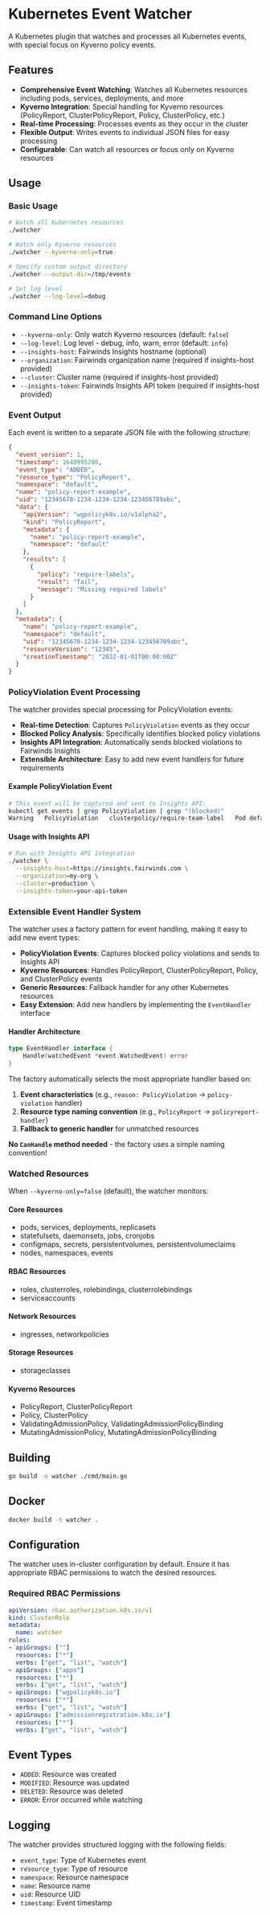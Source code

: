 # Kubernetes Event Watcher

A Kubernetes plugin that watches and processes all Kubernetes events, with special focus on Kyverno policy events.

## Features

- **Comprehensive Event Watching**: Watches all Kubernetes resources including pods, services, deployments, and more
- **Kyverno Integration**: Special handling for Kyverno resources (PolicyReport, ClusterPolicyReport, Policy, ClusterPolicy, etc.)
- **Real-time Processing**: Processes events as they occur in the cluster
- **Flexible Output**: Writes events to individual JSON files for easy processing
- **Configurable**: Can watch all resources or focus only on Kyverno resources

## Usage

### Basic Usage

```bash
# Watch all Kubernetes resources
./watcher

# Watch only Kyverno resources
./watcher --kyverno-only=true

# Specify custom output directory
./watcher --output-dir=/tmp/events

# Set log level
./watcher --log-level=debug
```

### Command Line Options

- `--kyverno-only`: Only watch Kyverno resources (default: `false`)
- `--log-level`: Log level - debug, info, warn, error (default: `info`)
- `--insights-host`: Fairwinds Insights hostname (optional)
- `--organization`: Fairwinds organization name (required if insights-host provided)
- `--cluster`: Cluster name (required if insights-host provided)
- `--insights-token`: Fairwinds Insights API token (required if insights-host provided)

### Event Output

Each event is written to a separate JSON file with the following structure:

```json
{
  "event_version": 1,
  "timestamp": 1640995200,
  "event_type": "ADDED",
  "resource_type": "PolicyReport",
  "namespace": "default",
  "name": "policy-report-example",
  "uid": "12345678-1234-1234-1234-123456789abc",
  "data": {
    "apiVersion": "wgpolicyk8s.io/v1alpha2",
    "kind": "PolicyReport",
    "metadata": {
      "name": "policy-report-example",
      "namespace": "default"
    },
    "results": [
      {
        "policy": "require-labels",
        "result": "fail",
        "message": "Missing required labels"
      }
    ]
  },
  "metadata": {
    "name": "policy-report-example",
    "namespace": "default",
    "uid": "12345678-1234-1234-1234-123456789abc",
    "resourceVersion": "12345",
    "creationTimestamp": "2022-01-01T00:00:00Z"
  }
}
```

### PolicyViolation Event Processing

The watcher provides special processing for PolicyViolation events:

- **Real-time Detection**: Captures `PolicyViolation` events as they occur
- **Blocked Policy Analysis**: Specifically identifies blocked policy violations
- **Insights API Integration**: Automatically sends blocked violations to Fairwinds Insights
- **Extensible Architecture**: Easy to add new event handlers for future requirements

#### Example PolicyViolation Event

```bash
# This event will be captured and sent to Insights API:
kubectl get events | grep PolicyViolation | grep "(blocked)"
Warning   PolicyViolation   clusterpolicy/require-team-label   Pod default/nginx: [require-team-label] fail (blocked)
```

#### Usage with Insights API

```bash
# Run with Insights API integration
./watcher \
  --insights-host=https://insights.fairwinds.com \
  --organization=my-org \
  --cluster=production \
  --insights-token=your-api-token
```

### Extensible Event Handler System

The watcher uses a factory pattern for event handling, making it easy to add new event types:

- **PolicyViolation Events**: Captures blocked policy violations and sends to Insights API
- **Kyverno Resources**: Handles PolicyReport, ClusterPolicyReport, Policy, and ClusterPolicy events
- **Generic Resources**: Fallback handler for any other Kubernetes resources
- **Easy Extension**: Add new handlers by implementing the `EventHandler` interface

#### Handler Architecture

```go
type EventHandler interface {
    Handle(watchedEvent *event.WatchedEvent) error
}
```

The factory automatically selects the most appropriate handler based on:
1. **Event characteristics** (e.g., `reason: PolicyViolation` → `policy-violation` handler)
2. **Resource type naming convention** (e.g., `PolicyReport` → `policyreport-handler`)
3. **Fallback to generic handler** for unmatched resources

**No `CanHandle` method needed** - the factory uses a simple naming convention!

### Watched Resources

When `--kyverno-only=false` (default), the watcher monitors:

#### Core Resources
- pods, services, deployments, replicasets
- statefulsets, daemonsets, jobs, cronjobs
- configmaps, secrets, persistentvolumes, persistentvolumeclaims
- nodes, namespaces, events

#### RBAC Resources
- roles, clusterroles, rolebindings, clusterrolebindings
- serviceaccounts

#### Network Resources
- ingresses, networkpolicies

#### Storage Resources
- storageclasses

#### Kyverno Resources
- PolicyReport, ClusterPolicyReport
- Policy, ClusterPolicy
- ValidatingAdmissionPolicy, ValidatingAdmissionPolicyBinding
- MutatingAdmissionPolicy, MutatingAdmissionPolicyBinding

## Building

```bash
go build -o watcher ./cmd/main.go
```

## Docker

```bash
docker build -t watcher .
```

## Configuration

The watcher uses in-cluster configuration by default. Ensure it has appropriate RBAC permissions to watch the desired resources.

### Required RBAC Permissions

```yaml
apiVersion: rbac.authorization.k8s.io/v1
kind: ClusterRole
metadata:
  name: watcher
rules:
- apiGroups: [""]
  resources: ["*"]
  verbs: ["get", "list", "watch"]
- apiGroups: ["apps"]
  resources: ["*"]
  verbs: ["get", "list", "watch"]
- apiGroups: ["wgpolicyk8s.io"]
  resources: ["*"]
  verbs: ["get", "list", "watch"]
- apiGroups: ["admissionregistration.k8s.io"]
  resources: ["*"]
  verbs: ["get", "list", "watch"]
```

## Event Types

- `ADDED`: Resource was created
- `MODIFIED`: Resource was updated
- `DELETED`: Resource was deleted
- `ERROR`: Error occurred while watching

## Logging

The watcher provides structured logging with the following fields:
- `event_type`: Type of Kubernetes event
- `resource_type`: Type of resource
- `namespace`: Resource namespace
- `name`: Resource name
- `uid`: Resource UID
- `timestamp`: Event timestamp

